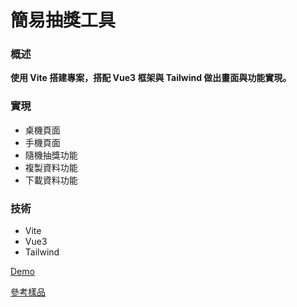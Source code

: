 # 簡易抽獎工具

### 概述

**使用 Vite 搭建專案，搭配 Vue3 框架與 Tailwind 做出畫面與功能實現。**

### 實現

- 桌機頁面
- 手機頁面
- 隨機抽獎功能
- 複製資料功能
- 下載資料功能

### 技術

- Vite
- Vue3
- Tailwind

[Demo](https://howie12207.github.io/lottery)

[參考樣品](https://lab.sp88.com.tw/luckydraw/)
